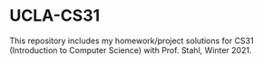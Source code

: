 # UCLA-CS31
This repository includes my homework/project solutions for CS31 (Introduction to Computer Science) with Prof. Stahl, Winter 2021.
